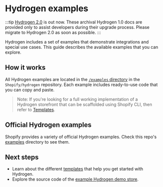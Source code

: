 # Hydrogen examples


:::tip
[Hydrogen 2.0](https://hydrogen.shopify.dev) is out now. These archival Hydrogen 1.0 docs are provided only to assist developers during their upgrade process. Please migrate to Hydrogen 2.0 as soon as possible.
:::



Hydrogen includes a set of examples that demonstrate integrations and special use cases. This guide describes the available examples that you can explore.

## How it works

All Hydrogen examples are located in the [`/examples` directory](https://github.com/Shopify/hydrogen/tree/main/examples/) in the `Shopify/hydrogen` repository. Each example includes ready-to-use code that you can copy and paste.

> Note:
> If you're looking for a full working implementation of a Hydrogen storefront that can be scaffolded using Shopify CLI, then refer to [Templates](/tutorials/getting-started/templates/).

## Official Hydrogen examples

Shopify provides a variety of official Hydrogen examples. Check this repo's [examples](/examples) directory to see them.

## Next steps

- Learn about the different [templates](/tutorials/getting-started/templates/) that help you get started with Hydrogen.
- Explore the source code of the [example Hydrogen demo store](https://github.com/Shopify/hydrogen/tree/main/templates/demo-store).
